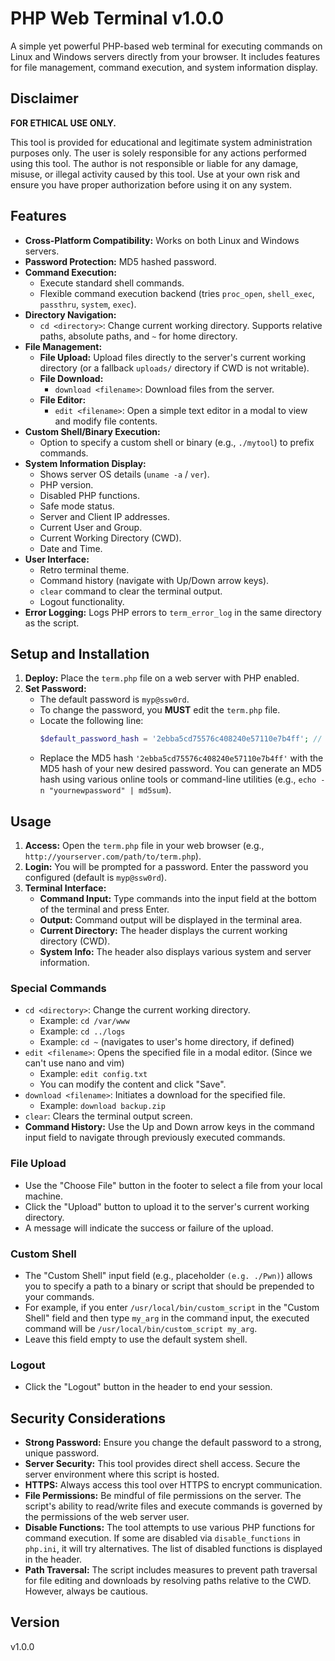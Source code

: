 # PHP Web Terminal v1.0.0

A simple yet powerful PHP-based web terminal for executing commands on Linux and Windows servers directly from your browser. It includes features for file management, command execution, and system information display.

## Disclaimer

**FOR ETHICAL USE ONLY.**

This tool is provided for educational and legitimate system administration purposes only. The user is solely responsible for any actions performed using this tool. The author is not responsible or liable for any damage, misuse, or illegal activity caused by this tool. Use at your own risk and ensure you have proper authorization before using it on any system.

## Features

* **Cross-Platform Compatibility:** Works on both Linux and Windows servers.
* **Password Protection:**  MD5 hashed password.
* **Command Execution:**
    * Execute standard shell commands.
    * Flexible command execution backend (tries `proc_open`, `shell_exec`, `passthru`, `system`, `exec`).
* **Directory Navigation:**
    * `cd <directory>`: Change current working directory. Supports relative paths, absolute paths, and `~` for home directory.
* **File Management:**
    * **File Upload:** Upload files directly to the server's current working directory (or a fallback `uploads/` directory if CWD is not writable).
    * **File Download:**
        * `download <filename>`: Download files from the server.
    * **File Editor:**
        * `edit <filename>`: Open a simple text editor in a modal to view and modify file contents.
* **Custom Shell/Binary Execution:**
    * Option to specify a custom shell or binary (e.g., `./mytool`) to prefix commands.
* **System Information Display:**
    * Shows server OS details (`uname -a` / `ver`).
    * PHP version.
    * Disabled PHP functions.
    * Safe mode status.
    * Server and Client IP addresses.
    * Current User and Group.
    * Current Working Directory (CWD).
    * Date and Time.
* **User Interface:**
    * Retro terminal theme.
    * Command history (navigate with Up/Down arrow keys).
    * `clear` command to clear the terminal output.
    * Logout functionality.
* **Error Logging:** Logs PHP errors to `term_error_log` in the same directory as the script.

## Setup and Installation

1.  **Deploy:** Place the `term.php` file on a web server with PHP enabled.
2.  **Set Password:**
    * The default password is `myp@ssw0rd`.
    * To change the password, you **MUST** edit the `term.php` file.
    * Locate the following line:
        ```php
        $default_password_hash = '2ebba5cd75576c408240e57110e7b4ff'; // MD5 for "myp@ssw0rd"
        ```
    * Replace the MD5 hash `'2ebba5cd75576c408240e57110e7b4ff'` with the MD5 hash of your new desired password. You can generate an MD5 hash using various online tools or command-line utilities (e.g., `echo -n "yournewpassword" | md5sum`).

## Usage

1.  **Access:** Open the `term.php` file in your web browser (e.g., `http://yourserver.com/path/to/term.php`).
2.  **Login:** You will be prompted for a password. Enter the password you configured (default is `myp@ssw0rd`).
3.  **Terminal Interface:**
    * **Command Input:** Type commands into the input field at the bottom of the terminal and press Enter.
    * **Output:** Command output will be displayed in the terminal area.
    * **Current Directory:** The header displays the current working directory (CWD).
    * **System Info:** The header also displays various system and server information.

### Special Commands

* `cd <directory>`: Change the current working directory.
    * Example: `cd /var/www`
    * Example: `cd ../logs`
    * Example: `cd ~` (navigates to user's home directory, if defined)
* `edit <filename>`: Opens the specified file in a modal editor. (Since we can't use nano and vim)
    * Example: `edit config.txt`
    * You can modify the content and click "Save".
* `download <filename>`: Initiates a download for the specified file.
    * Example: `download backup.zip`
* `clear`: Clears the terminal output screen.
* **Command History:** Use the Up and Down arrow keys in the command input field to navigate through previously executed commands.

### File Upload

* Use the "Choose File" button in the footer to select a file from your local machine.
* Click the "Upload" button to upload it to the server's current working directory.
* A message will indicate the success or failure of the upload.

### Custom Shell

* The "Custom Shell" input field (e.g., placeholder `(e.g. ./Pwn)`) allows you to specify a path to a binary or script that should be prepended to your commands.
* For example, if you enter `/usr/local/bin/custom_script` in the "Custom Shell" field and then type `my_arg` in the command input, the executed command will be `/usr/local/bin/custom_script my_arg`.
* Leave this field empty to use the default system shell.

### Logout

* Click the "Logout" button in the header to end your session.

## Security Considerations

* **Strong Password:** Ensure you change the default password to a strong, unique password.
* **Server Security:** This tool provides direct shell access. Secure the server environment where this script is hosted.
* **HTTPS:** Always access this tool over HTTPS to encrypt communication.
* **File Permissions:** Be mindful of file permissions on the server. The script's ability to read/write files and execute commands is governed by the permissions of the web server user.
* **Disable Functions:** The tool attempts to use various PHP functions for command execution. If some are disabled via `disable_functions` in `php.ini`, it will try alternatives. The list of disabled functions is displayed in the header.
* **Path Traversal:** The script includes measures to prevent path traversal for file editing and downloads by resolving paths relative to the CWD. However, always be cautious.

## Version

v1.0.0

